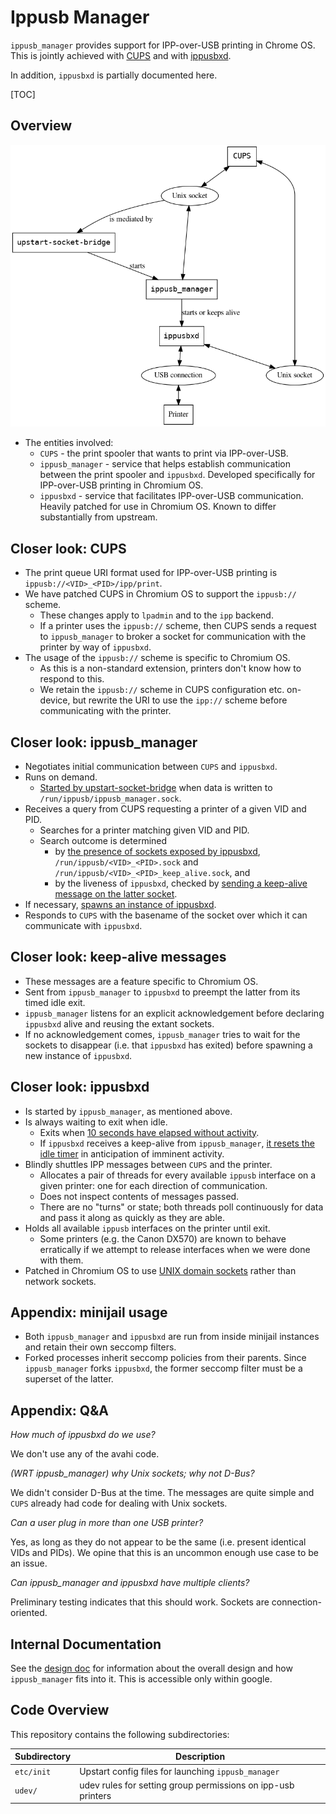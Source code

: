 # Ippusb Manager

`ippusb_manager` provides support for IPP-over-USB printing in Chrome
OS. This is jointly achieved with
[CUPS](https://chromium.googlesource.com/chromiumos/third_party/cups/)
and with
[ippusbxd][ippusbxd].

In addition, `ippusbxd` is partially documented here.

[TOC]

## Overview

![ippusb_manager overview diagram](./overview_diagram.png)

* The entities involved:
  * `CUPS` - the print spooler that wants to print via IPP-over-USB.
  * `ippusb_manager` - service that helps establish communication
    between the print spooler and `ippusbxd`. Developed specifically
    for IPP-over-USB printing in Chromium OS.
  * `ippusbxd` - service that facilitates IPP-over-USB communication.
    Heavily patched for use in Chromium OS. Known to differ
    substantially from upstream.

## Closer look: CUPS

* The print queue URI format used for IPP-over-USB printing is
  `ippusb://<VID>_<PID>/ipp/print`.
* We have patched CUPS in Chromium OS to support the
  `ippusb://` scheme.
  * These changes apply to `lpadmin` and to the `ipp` backend.
  * If a printer uses the `ippusb://` scheme, then CUPS sends a request
    to `ippusb_manager` to broker a socket for communication with
    the printer by way of `ippusbxd`.
* The usage of the `ippusb://` scheme is specific to Chromium OS.
  * As this is a non-standard extension, printers don't know how to
    respond to this.
  * We retain the `ippusb://` scheme in CUPS configuration etc.
    on-device, but rewrite the URI to use the `ipp://` scheme before
    communicating with the printer.

## Closer look: ippusb\_manager

* Negotiates initial communication between `CUPS` and `ippusbxd`.
* Runs on demand.
  * [Started by upstart-socket-bridge][upstart-socket-bridge-conf]
    when data is written to `/run/ippusb/ippusb_manager.sock`.
* Receives a query from CUPS requesting a printer of a given
  VID and PID.
  * Searches for a printer matching given VID and PID.
  * Search outcome is determined
    * by
      [the presence of sockets exposed by ippusbxd][ippusbxd-sockets],
      `/run/ippusb/<VID>_<PID>.sock` and
      `/run/ippusb/<VID>_<PID>_keep_alive.sock`, and
    * by the liveness of `ippusbxd`, checked by
      [sending a keep-alive message on the latter socket][manager-sending-keep-alive].
* If necessary, [spawns an instance of ippusbxd][manager-spawning-xd].
* Responds to `CUPS` with the basename of the socket over which
  it can communicate with `ippusbxd`.

## Closer look: keep-alive messages

* These messages are a feature specific to Chromium OS.
* Sent from `ippusb_manager` to `ippusbxd` to preempt the latter
  from its timed idle exit.
* `ippusb_manager` listens for an explicit acknowledgement before
  declaring `ippusbxd` alive and reusing the extant sockets.
* If no acknowledgement comes, `ippusb_manager` tries to wait for the
  sockets to disappear (i.e. that `ippusbxd` has exited) before
  spawning a new instance of `ippusbxd`.

## Closer look: ippusbxd

* Is started by `ippusb_manager`, as mentioned above.
* Is always waiting to exit when idle.
  * Exits when
    [10 seconds have elapsed without activity][ippusbxd-timed-exit].
  * If `ippusbxd` receives a keep-alive from `ippusb_manager`,
    [it resets the idle timer][ippusb-idle-bump] in anticipation of
    imminent activity.
* Blindly shuttles IPP messages between `CUPS` and the printer.
  * Allocates a pair of threads for every available `ippusb` interface
    on a given printer: one for each direction of communication.
  * Does not inspect contents of messages passed.
  * There are no "turns" or state; both threads poll continuously for
    data and pass it along as quickly as they are able.
* Holds all available `ippusb` interfaces on the printer until exit.
  * Some printers (e.g. the Canon DX570) are known to behave erratically
    if we attempt to release interfaces when we were done with them.
* Patched in Chromium OS to use
  [UNIX domain sockets][ippusbxd-unix-sockets-patch]
  rather than network sockets.

## Appendix: minijail usage

* Both `ippusb_manager` and `ippusbxd` are run from inside minijail
  instances and retain their own seccomp filters.
* Forked processes inherit seccomp policies from their parents. Since
  `ippusb_manager` forks `ippusbxd`, the former seccomp filter must be
  a superset of the latter.

## Appendix: Q&A

*How much of ippusbxd do we use?*

We don't use any of the avahi code.

*(WRT ippusb_manager) why Unix sockets; why not D-Bus?*

We didn't consider D-Bus at the time. The messages are
quite simple and `CUPS` already had code for dealing with Unix sockets.

*Can a user plug in more than one USB printer?*

Yes, as long as they do not appear to be the same (i.e. present
identical VIDs and PIDs). We opine that this is an uncommon enough
use case to be an issue.

*Can ippusb_manager and ippusbxd have multiple clients?*

Preliminary testing indicates that this should work. Sockets are
connection-oriented.

## Internal Documentation

See the [design doc](http://go/ipp-over-usb) for information about the overall
design and how `ippusb_manager` fits into it. This is accessible only within
google.

## Code Overview

This repository contains the following subdirectories:

| Subdirectory | Description |
|--------------|-------------|
| `etc/init`   | Upstart config files for launching `ippusb_manager` |
| `udev/`      | udev rules for setting group permissions on ipp-usb printers |

[ippusbxd]: https://chromium.googlesource.com/chromiumos/overlays/chromiumos-overlay/+/refs/heads/master/net-print/ippusbxd/
[upstart-socket-bridge-conf]: https://source.chromium.org/chromiumos/chromiumos/codesearch/+/master:src/platform2/ippusb_manager/etc/init/ippusb.conf;l=9;drc=6ba85eed862624662a909d840faa1b76bda2f8b5
[ippusbxd-sockets]: https://source.chromium.org/chromiumos/chromiumos/codesearch/+/master:src/platform2/ippusb_manager/ippusb_manager.cc;l=221;drc=bf4b7828dc29e25bf036924c51ac2072ab13ba7a
[manager-sending-keep-alive]: https://source.chromium.org/chromiumos/chromiumos/codesearch/+/master:src/platform2/ippusb_manager/ippusb_manager.cc;l=233;drc=bf4b7828dc29e25bf036924c51ac2072ab13ba7a
[manager-spawning-xd]: https://source.chromium.org/chromiumos/chromiumos/codesearch/+/master:src/platform2/ippusb_manager/ippusb_manager.cc;l=244;drc=bf4b7828dc29e25bf036924c51ac2072ab13ba7a
[ippusbxd-timed-exit]: https://source.chromium.org/chromiumos/chromiumos/codesearch/+/master:src/third_party/chromiumos-overlay/net-print/ippusbxd/files/keep-alive.patch;l=123;drc=b50344ddb467d9587da16290837c6c80200b1c2f
[ippusb-idle-bump]: https://source.chromium.org/chromiumos/chromiumos/codesearch/+/master:src/third_party/chromiumos-overlay/net-print/ippusbxd/files/keep-alive.patch;l=324;drc=b50344ddb467d9587da16290837c6c80200b1c2f
[ippusbxd-unix-sockets-patch]: https://source.chromium.org/chromiumos/chromiumos/codesearch/+/master:src/third_party/chromiumos-overlay/net-print/ippusbxd/files/unix-socket.patch;l=6;drc=085f54c7e3fc3d82db4a3bf250f49c1c3f7c37eb
